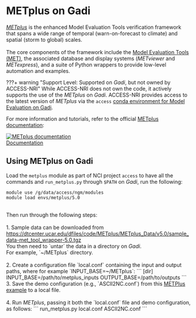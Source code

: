 # METplus on Gadi

<i><a href="https://dtcenter.org/community-code/metplus" target="_blank">METplus</a></i> is the enhanced Model Evaluation Tools verification framework that spans a wide range of temporal (warn-on-forecast to climate) and spatial (storm to global) scales. 
<br>
<br>
The core components of the framework include the <a href="https://met.readthedocs.io/en/latest/" target="_blank">Model Evaluation Tools (MET)</a>, the associated database and display systems (<i>METviewer</i> and <i>METexpress</i>), and a suite of Python wrappers to provide low-level automation and examples. 

???+ warning "Support Level: Supported on <i>Gadi</i>, but not owned by ACCESS-NRI"
    <!-- Who develped the tool? -->
     <!-- METplus was developed by the Developmental Testbed Center (DTC) and is being actively developed by NCAR/Research Applications Laboratory (RAL), NOAA/Earth Systems Research Laboratories (ESRL), NOAA/Environmental Modeling Center (EMC), and is open to community contributions. -->
    <!-- Code ownership and support -->
    While ACCESS-NRI does not own the code, it actively supports the use of the <i>METplus</i> on <i>Gadi</i>. 
    ACCESS-NRI provides access to the latest version of <i>METplus</i> via the `access` <a href="\model_evaluation/model_evaluation_getting_started/model_evaluation_getting_started">conda environment for Model Evaluation on Gadi</a>.

For more information and tutorials, refer to the official <a href="https://metplus.readthedocs.io/en/latest/index.html" target="_blank">METplus documentation</a>:
 <div class="card-container">
     <a href="https://metplus.readthedocs.io/en/latest/index.html" class="vertical-card aspect-ratio2to1">
         <div class="card-image-container">
             <img src="../../../assets/model_evaluation/METplus_logo.png" alt="METplus documentation" class="img-contain white-background"></img>
         </div>
         <div class="card-text-container bold">Documentation</div>
     </a>
 </div>


## Using METplus on Gadi

Load the `metplus` module as part of NCI project `access` to have all the commands and `run_metplus.py` through `$PATH` on <i>Gadi</i>, run the following:
```
module use /g/data/access/ngm/modules
module load envs/metplus/5.0
```
<br>
Then run through the following steps:
<br>
<br>
1. Sample data can be downloaded from <a href="https://dtcenter.ucar.edu/dfiles/code/METplus/METplus_Data/v5.0/sample_data-met_tool_wrapper-5.0.tgz" target="_blank">https://dtcenter.ucar.edu/dfiles/code/METplus/METplus_Data/v5.0/sample_data-met_tool_wrapper-5.0.tgz</a> 
<br> 
You then need to `untar` the data in a directory on <i>Gadi</i>. 
<br>
For example, `~/METplus` directory.
<br>
<br>
2. Create a configuration file `local.conf` containing the input and output paths, where for example `INPUT_BASE=~/METplus`:
```
[dir]
INPUT_BASE=/path/to/metplus_inputs
OUTPUT_BASE=/path/to/outputs
```
<br>
3. Save the demo configuration (e.g., `ASCII2NC.conf`) from this <a href="https://metplus.readthedocs.io/en/latest/generated/met_tool_wrapper/ASCII2NC/ASCII2NC.html#sphx-glr-generated-met-tool-wrapper-ascii2nc-ascii2nc-py" target="_blank">METPlus example</a> to a local file.
<br>
<br>
4. Run <i>METplus</i>, passing it both the `local.conf` file and demo configuration, as follows:
```
run_metplus.py local.conf ASCII2NC.conf
```
